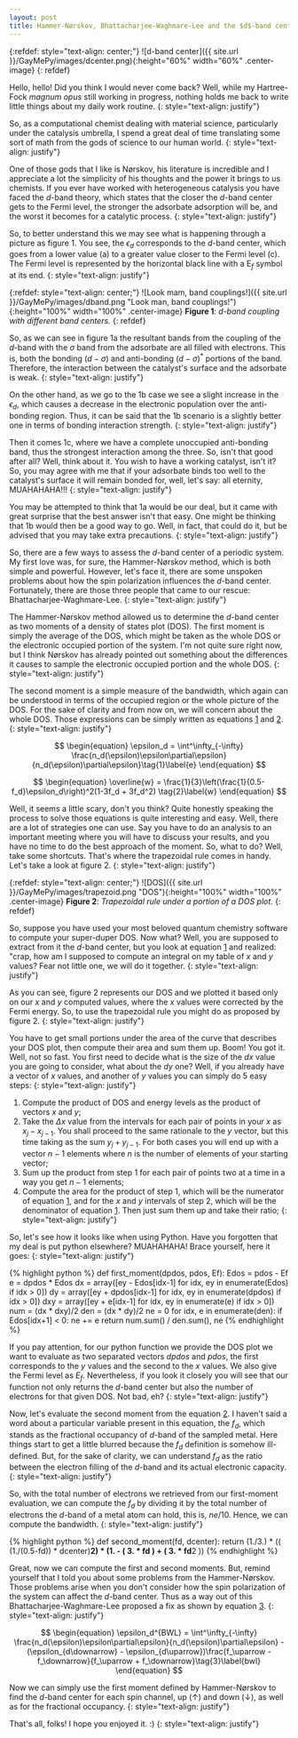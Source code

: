```yaml
---
layout: post
title: Hammer-Nørskov, Bhattacharjee-Waghmare-Lee and the $d$-band center model
---
```


{:refdef: style="text-align: center;"}
![d-band center]({{ site.url }}/GayMePy/images/dcenter.png){:height="60%" width="60%" .center-image}
{: refdef}

Hello, hello! Did you think I would never come back? Well, while my Hartree-Fock *magnum opus* still working in progress, nothing holds me back to write little things about my daily work routine.
{: style="text-align: justify"}

So, as a computational chemist dealing with material science, particularly under the catalysis umbrella, I spend a great deal of time translating some sort of math from the gods of science to our human world.
{: style="text-align: justify"}

One of those gods that I like is Nørskov, his literature is incredible and I appreciate a lot the simplicity of his thoughts and the power it brings to us chemists. If you ever have worked with heterogeneous catalysis you have faced the *d*-band theory, which states that the closer the *d*-band center gets to the Fermi level, the stronger the adsorbate adsorption will be, and the worst it becomes for a catalytic process.
{: style="text-align: justify"}

So, to better understand this we may see what is happening through a picture as figure 1. You see, the $\epsilon_d$ corresponds to the *d*-band center, which goes from a lower value (a) to a greater value closer to the Fermi level (c). The Fermi level is represented by the horizontal black line with a E$_f$ symbol at its end.
{: style="text-align: justify"}

{:refdef: style="text-align: center;"}
![Look mam, band couplings!]({{ site.url }}/GayMePy/images/dband.png "Look man, band couplings!"){:height="100%" width="100%" .center-image}
**Figure 1**: *d-band coupling with different band centers.*
{: refdef}

So, as we can see in figure 1a the resultant bands from the coupling of the *d*-band with the $\sigma$ band from the adsorbate are all filled with electrons. This is, both the bonding ($d-\sigma$) and anti-bonding ($d-\sigma$)$^*$ portions of the band. Therefore, the interaction between the catalyst's surface and the adsorbate is weak.
{: style="text-align: justify"}

On the other hand, as we go to the 1b case we see a slight increase in the $\epsilon_d$, which causes a decrease in the electronic population over the anti-bonding region. Thus, it can be said that the 1b scenario is a slightly better one in terms of bonding interaction strength.
{: style="text-align: justify"}

Then it comes 1c, where we have a complete unoccupied anti-bonding band, thus the strongest interaction among the three. So, isn't that good after all? Well, think about it. You wish to have a working catalyst, isn't it? So, you may agree with me that if your adsorbate binds too well to the catalyst's surface it will remain bonded for, well, let's say: all eternity, MUAHAHAHA!!!
{: style="text-align: justify"}

You may be attempted to think that 1a would be our deal, but it came with great surprise that the best answer isn't that easy. One might be thinking that 1b would then be a good way to go. Well, in fact, that could do it, but be advised that you may take extra precautions.
{: style="text-align: justify"}

So, there are a few ways to assess the *d*-band center of a periodic system. My first love was, for sure, the Hammer-Nørskov method, which is both simple and powerful. However, let's face it, there are some unspoken problems about how the spin polarization influences the *d*-band center. Fortunately, there are those three people that came to our rescue: Bhattacharjee-Waghmare-Lee.
{: style="text-align: justify"}

The Hammer-Nørskov method allowed us to determine the *d*-band center as two moments of a density of states plot (DOS). The first moment is simply the average of the DOS, which might be taken as the whole DOS or the electronic occupied portion of the system. I'm not quite sure right now, but I think Nørskov has already pointed out something about the differences it causes to sample the electronic occupied portion and the whole DOS.
{: style="text-align: justify"}

The second moment is a simple measure of the bandwidth, which again can be understood in terms of the occupied region or the whole picture of the DOS. For the sake of clarity and from now on, we will concern about the whole DOS. Those expressions can be simply written as equations [1](#mjx-eqn-e) and [2](#mjx-eqn-w).
{: style="text-align: justify"}

$$
\begin{equation}
\epsilon_d = \int^\infty_{-\infty} \frac{n_d(\epsilon)\epsilon\partial\epsilon}{n_d(\epsilon)\partial\epsilon}\tag{1}\label{e}
\end{equation}
$$

$$
\begin{equation}
\overline{w} = \frac{1}{3}\left(\frac{1}{0.5-f_d}\epsilon_d\right)^2(1-3f_d + 3f_d^2) \tag{2}\label{w}
\end{equation}
$$

Well, it seems a little scary, don't you think? Quite honestly speaking the process to solve those equations is quite interesting and easy. Well, there are a lot of strategies one can use. Say you have to do an analysis to an important meeting where you will have to discuss your results, and you have no time to do the best approach of the moment. So, what to do? Well, take some shortcuts. That's where the trapezoidal rule comes in handy. Let's take a look at figure 2.
{: style="text-align: justify"}

{:refdef: style="text-align: center;"}
![DOS]({{ site.url }}/GayMePy/images/trapezoid.png "DOS"){:height="100%" width="100%" .center-image}
**Figure 2**: *Trapezoidal rule under a portion of a DOS plot.*
{: refdef}

So, suppose you have used your most beloved quantum chemistry software to compute your super-duper DOS. Now what? Well, you are supposed to extract from it the *d*-band center, but you look at equation [1](#mjx-eqn-e) and realized: "crap, how am I supposed to compute an integral on my table of $x$ and $y$ values? Fear not little one, we will do it together.
{: style="text-align: justify"}

As you can see, figure 2 represents our DOS and we plotted it based only on our $x$ and $y$ computed values, where the $x$ values were corrected by the Fermi energy. So, to use the trapezoidal rule you might do as proposed by figure 2.
{: style="text-align: justify"}

You have to get small portions under the area of the curve that describes your DOS plot, then compute their area and sum them up. Boom! You got it. Well, not so fast. You first need to decide what is the size of the $dx$ value you are going to consider, what about the $dy$ one? Well, if you already have a vector of $x$ values, and another of $y$ values you can simply do 5 easy steps:
{: style="text-align: justify"}

1. Compute the product of DOS and energy levels as the product of vectors $x$ and $y$;
2. Take the $\Delta x$ value from the intervals for each pair of points in your $x$ as $x_j - x_{j - 1}$. You shall proceed to the same rationale to the $y$ vector, but this time taking as the sum $y_j + y_{j - 1}$. For both cases you will end up with a vector $n - 1$ elements where $n$ is the number of elements of your starting vector;
3. Sum up the product from step 1 for each pair of points two at a time in a way you get $n-1$ elements;
5. Compute the area for the product of step 1, which will be the numerator of equation [1](#mjx-eqn-e), and for the $x$ and $y$ intervals of step 2, which will be the denominator of equation [1](#mjx-eqn-e). Then just sum them up and take their ratio;
{: style="text-align: justify"}

So, let's see how it looks like when using Python. Have you forgotten that my deal is put python elsewhere? MUAHAHAHA! Brace yourself, here it goes:
{: style="text-align: justify"}

{% highlight python %}
def first_moment(dpdos, pdos, Ef):
    Edos = pdos - Ef
    e = dpdos * Edos
    dx = array([ey - Edos[idx-1] for idx, ey in enumerate(Edos) if idx > 0])
    dy = array([ey + dpdos[idx-1] for idx, ey in enumerate(dpdos) if idx > 0])
    dxy = array([ey + e[idx-1] for idx, ey in enumerate(e) if idx > 0])
    num = (dx * dxy)/2
    den = (dx * dy)/2
    ne = 0
    for idx, e in enumerate(den):
        if Edos[idx+1] < 0: ne += e 
    return num.sum() / den.sum(), ne
{% endhighlight %}

If you pay attention, for our python function we provide the DOS plot we want to evaluate as two separated vectors *dpdos* and *pdos*, the first corresponds to the $y$ values and the second to the $x$ values. We also give the Fermi level as $E_f$. Nevertheless, if you look it closely you will see that our function not only returns the *d*-band center but also the number of electrons for that given DOS. Not bad, eh?
{: style="text-align: justify"}

Now, let's evaluate the second moment from the equation [2](#mjx-eqn-w). I haven't said a word about a particular variable present in this equation, the $f_d$, which stands as the fractional occupancy of *d*-band of the sampled metal. Here things start to get a little blurred because the $f_d$ definition is somehow ill-defined. But, for the sake of clarity, we can understand $f_d$ as the ratio between the electron filling of the *d*-band and its actual electronic capacity.
{: style="text-align: justify"}

So, with the total number of electrons we retrieved from our first-moment  evaluation, we can compute the $f_d$ by dividing it by the total number of electrons the *d*-band of a metal atom can hold, this is, $ne/10$. Hence, we can compute the bandwidth.
{: style="text-align: justify"}

{% highlight python %}
def second_moment(fd, dcenter):
    return (1./3.) * (( (1./(0.5-fd)) * dcenter)**2) * (1. - ( 3. * fd ) + ( 3. * fd**2 ))
{% endhighlight %}

Great, now we can compute the first and second moments. But, remind yourself that I told you about some problems from the Hammer-Nørskov. Those problems arise when you don't consider how the spin polarization of the system can affect the *d*-band center. Thus as a way out of this Bhattacharjee-Waghmare-Lee proposed a fix as shown by equation [3](#mjx-eqn-bwl).
{: style="text-align: justify"}

$$
\begin{equation}
\epsilon_d^{BWL} = \int^\infty_{-\infty} \frac{n_d(\epsilon)\epsilon\partial\epsilon}{n_d(\epsilon)\partial\epsilon} - (\epsilon_{d\downarrow} - \epsilon_{d\uparrow})\frac{f_\uparrow - f_\downarrow}{f_\uparrow + f_\downarrow}\tag{3}\label{bwl}
\end{equation}
$$

Now we can simply use the first moment defined by Hammer-Nørskov to find the *d*-band center for each spin channel, up ($\uparrow$) and down ($\downarrow$), as well as for the fractional occupancy. 
{: style="text-align: justify"}

That's all, folks! I hope you enjoyed it. :)
{: style="text-align: justify"}
